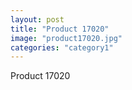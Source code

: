 ```yaml
---
layout: post
title: "Product 17020"
image: "product17020.jpg"
categories: "category1"
---
```

Product 17020
